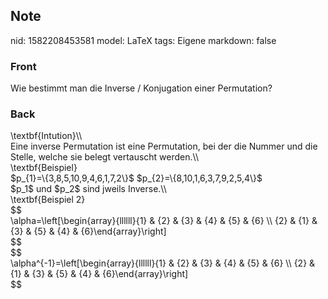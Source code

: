 ## Note
nid: 1582208453581
model: LaTeX
tags: Eigene
markdown: false

### Front
Wie bestimmt man die Inverse / Konjugation einer Permutation?

### Back
<div>
  \textbf{Intution}\\
</div>Eine inverse Permutation ist eine Permutation, bei der die
Nummer und die Stelle, welche sie belegt vertauscht werden.\\
<div>
  \textbf{Beispiel}
</div>
<div>
  $p_{1}=\{3,8,5,10,9,4,6,1,7,2\}$ $p_{2}=\{8,10,1,6,3,7,9,2,5,4\}$
</div>
<div>
  $p_1$ und $p_2$ sind jweils Inverse.\\
</div>
<div>
  \textbf{Beispiel 2}
</div>
<div>
  $$
</div>
<div>
  \alpha=\left[\begin{array}{llllll}{1} & {2} & {3} & {4} & {5} &
  {6} \\ {2} & {1} & {3} & {5} & {4} & {6}\end{array}\right]
</div>
<div>
  $$
</div>
<div>
  $$
</div>
<div>
  \alpha^{-1}=\left[\begin{array}{llllll}{1} & {2} & {3} & {4} &
  {5} & {6} \\ {2} & {1} & {3} & {5} & {4} & {6}\end{array}\right]
</div>
<div>
  $$
</div>
